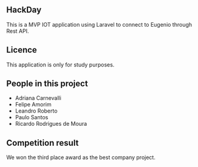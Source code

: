 
## HackDay

This is a MVP IOT application using Laravel to connect to Eugenio through Rest API.

## Licence

This application is only for study purposes.

## People in this project

- Adriana Carnevalli
- Felipe Amorim
- Leandro Roberto
- Paulo Santos
- Ricardo Rodrigues de Moura

## Competition result

We won the third place award as the best company project.